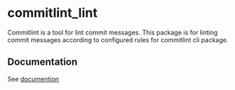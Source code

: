 # commitlint_lint

Commitlint is a tool for lint commit messages.
This package is for linting commit messages according to configured rules for commitlint cli package.

## Documentation

See [documention](https://hyiso.github.io/commitlint)